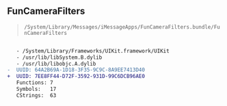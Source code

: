 ## FunCameraFilters

> `/System/Library/Messages/iMessageApps/FunCameraFilters.bundle/FunCameraFilters`

```diff

   - /System/Library/Frameworks/UIKit.framework/UIKit
   - /usr/lib/libSystem.B.dylib
   - /usr/lib/libobjc.A.dylib
-  UUID: 64A2B69A-1D18-3F35-9C9C-8A9EE7413D40
+  UUID: 7EE8FF44-D72F-3592-931D-99C6DCB96AE0
   Functions: 7
   Symbols:   17
   CStrings:  63

```
